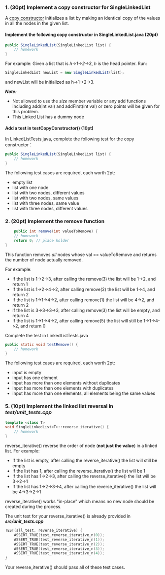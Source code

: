 ### 1. (30pt) Implement a copy constructor for SingleLinkedList
A [copy constructor](https://www.baeldung.com/java-copy-constructor) initializes a list by making an identical copy of the values in all the nodes in the given list. 

#### Implement the following copy constructor in SingleLinkedList.java (20pt)
```java
public SingleLinkedList(SingleLinkedList list) {
    // homework
}
```

For example:
Given a list that is  *h->1->2->3*, *h* is the head pointer. Run:
```java
SingleLinkedList newList = new SingleLinkedList(list);
```
and newList will be initialized as h->1->2->3.

***Note:*** 
- Not allowed to use the *size* member variable or any add functions including add(int val) and addFirst(int val) or zero points will be given for this problem.
- This Linked List has a dummy node

#### Add a test in testCopyConstructor() (10pt)
In LinkedListTests.java, complete the following test for the copy constructor：
```java
public SingleLinkedList(SingleLinkedList list) {
    // homework
}
```
The following test cases are required, each worth 2pt:
- empty list
- list with one node
- list with two nodes, different values
- list with two nodes, same values
- list with three nodes, same value
- list with three nodes, different values

### 2. (20pt) Implement the remove function
```java
    public int remove(int valueToRemove) {
    // homework
    return 0; // place holder
}
```
This function removes *all* nodes whose val == valueToRemove and returns the number of node actually removed.

For example: 

- If the list is 1->2->3, after calling the remove(3) the list will be 1->2, and return 1
- If the list is 1->2->4->2, after calling remove(2) the list will be 1->4, and return 2
- If the list is 1->1->4->2, after calling remove(1) the list will be 4->2, and return 2
- if the list is 3->3->3->3, after calling remove(3) the list will be empty, and return 4
- If the list is 1->1->4->2, after calling remove(5) the list will still be 1->1->4->2, and return 0

Complete the test in LinkedListTests.java
```java
public static void testRemove() {
    // homework
}
```

The following test cases are required, each worth 2pt:

- input is empty
- input has one element
- input has more than one elements without duplicates
- input has more than one elements with duplicates
- input has more than one elements, all elements being the same values

### 5. (10pt) Implement the linked list reversal in ***test/unit_tests.cpp***
```C++
template <class T>
void SingleLinkedList<T>::reverse_iterative() {
    // homework 
}
```

reverse_iterative() reverse the order of node (**not just the value**) in a linked list. For example:

* If the list is empty, after calling the reverse_iterative() the list will still be empty
* If the list has 1, after calling the reverse_iterative() the list will be 1
* If the list has 1->2->3, after calling the reverse_iterative() the list will be 3->2->1
* If the list has 1->2->3->4, after calling the reverse_iterative() the list will be 4->3->2->1

reverse_iterative() works "in-place" which means no new node should be created during the process. 

The unit test for your reverse_iterative() is already provided in ***src/unit_tests.cpp***
```C++
TEST(sll_test, reverse_iterative) {
    ASSERT_TRUE(test_reverse_iterative_n(0));
    ASSERT_TRUE(test_reverse_iterative_n(1));
    ASSERT_TRUE(test_reverse_iterative_n(2));
    ASSERT_TRUE(test_reverse_iterative_n(3));
    ASSERT_TRUE(test_reverse_iterative_n(4));
}
```

Your reverse_iterative() should pass all of these test cases.


